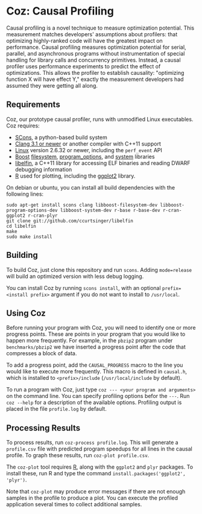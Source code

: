 # Coz: Causal Profiling
Causal profiling is a novel technique to measure optimization potential.
This measurement matches developers' assumptions about profilers: that
optimizing highly-ranked code will have the greatest impact on 
performance. Causal profiling measures optimization potential for serial, 
parallel, and asynchronous programs without instrumentation of special 
handling for library calls and concurrency primitives. Instead, a causal
profiler uses performance experiments to predict the effect of
optimizations. This allows the profiler to establish causality: 
"optimizing function X will have effect Y," exactly the measurement 
developers had assumed they were getting all along.

## Requirements
Coz, our prototype causal profiler, runs with unmodified Linux executables. Coz requires:

- [SCons](http://scons.org), a python-based build system
- [Clang 3.1 or newer](http://clang.llvm.org) or another compiler with C++11 support
- [Linux](http://kernel.org) version 2.6.32 or newer, including the `perf_event` API
- [Boost](http://boost.org) [filesystem](http://www.boost.org/doc/libs/1_39_0/libs/filesystem/doc/index.htm), [program_options](http://www.boost.org/doc/libs/1_56_0/doc/html/program_options.html), and [system](http://www.boost.org/doc/libs/1_46_1/libs/system/doc/index.html) libraries
- [libelfin](https://github.com/ccurtsinger/libelfin), a C++11 library for accessing ELF binaries and reading DWARF debugging information
- [R](http://r-project.org) used for plotting, including the [ggplot2](http://ggplot2.org) library.

On debian or ubuntu, you can install all build dependencies with the following lines:

```
sudo apt-get install scons clang libboost-filesystem-dev libboost-program-options-dev libboost-system-dev r-base r-base-dev r-cran-ggplot2 r-cran-plyr
git clone git://github.com/ccurtsinger/libelfin
cd libelfin
make
sudo make install
```

## Building
To build Coz, just clone this repository and run `scons`. Adding `mode=release` will build an optimized version with less debug logging.

You can install Coz by running `scons install`, with an optional `prefix=<install prefix>` argument if you do not want to install to `/usr/local`.

## Using Coz
Before running your program with Coz, you will need to identify one or more progress points. These are points in your program that you would like to happen more frequently. For example, in the `pbzip2` program under `benchmarks/pbzip2` we have inserted a progress point after the code that compresses a block of data.

To add a progress point, add the `CAUSAL_PROGRESS` macro to the line you would like to execute more frequently. This macro is defined in `causal.h`, which is installed to `<prefix>/include` (`/usr/local/include` by default).

To run a program with Coz, just type `coz --- <your program and arguments>` on the command line. You can specify profiling options befor the `---`. Run `coz --help` for a description of the available options. Profiling output is placed in the file `profile.log` by default.

## Processing Results
To process results, run `coz-process profile.log`. This will generate a `profile.csv` file with predicted program speedups for all lines in the causal profile. To graph these results, run `coz-plot profile.csv`.

The `coz-plot` tool requires [R](http://r-project.org), along with the `ggplot2` and `plyr` packages. To install these, run R and type the command `install.packages('ggplot2', 'plyr')`.

Note that `coz-plot` may produce error messages if there are not enough samples in the profile to produce a plot. You can execute the profiled application several times to collect additional samples.
